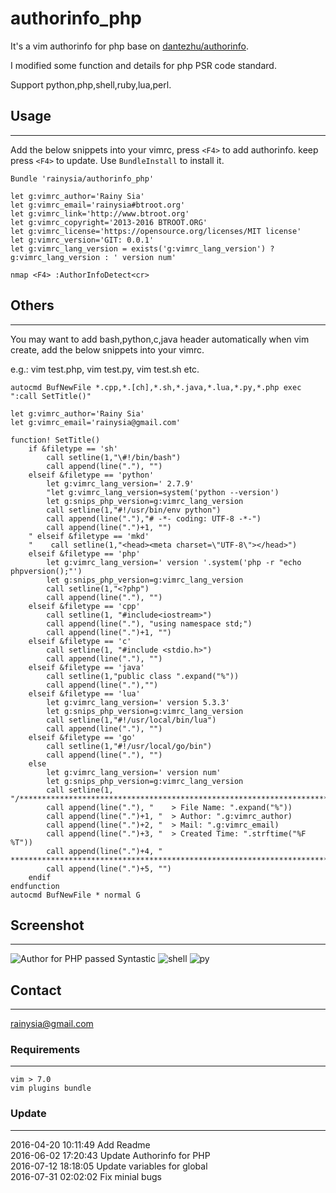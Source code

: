 authorinfo_php
================

It's a vim authorinfo for php base on [dantezhu/authorinfo](https://github.com/dantezhu/authorinfo).

I modified some function and details for php PSR code standard.

Support python,php,shell,ruby,lua,perl.

## Usage
------------------------------
Add the below snippets into your vimrc, press `<F4>` to add authorinfo. keep press `<F4>` to update.
Use `BundleInstall` to install it.
```
Bundle 'rainysia/authorinfo_php'

let g:vimrc_author='Rainy Sia'
let g:vimrc_email='rainysia#btroot.org'
let g:vimrc_link='http://www.btroot.org'
let g:vimrc_copyright='2013-2016 BTROOT.ORG' 
let g:vimrc_license='https://opensource.org/licenses/MIT license'
let g:vimrc_version='GIT: 0.0.1'
let g:vimrc_lang_version = exists('g:vimrc_lang_version') ? g:vimrc_lang_version : ' version num'

nmap <F4> :AuthorInfoDetect<cr>
```

## Others
------------------------------
You may want to add bash,python,c,java header automatically when vim create, add the below snippets into your vimrc.

e.g.: vim test.php, vim test.py, vim test.sh etc.
```
autocmd BufNewFile *.cpp,*.[ch],*.sh,*.java,*.lua,*.py,*.php exec ":call SetTitle()" 

let g:vimrc_author='Rainy Sia'
let g:vimrc_email='rainysia@gmail.com'

function! SetTitle()
    if &filetype == 'sh'
        call setline(1,"\#!/bin/bash")
        call append(line("."), "")
    elseif &filetype == 'python'
        let g:vimrc_lang_version=' 2.7.9'
        "let g:vimrc_lang_version=system('python --version')
        let g:snips_php_version=g:vimrc_lang_version
        call setline(1,"#!/usr/bin/env python")
        call append(line("."),"# -*- coding: UTF-8 -*-")
        call append(line(".")+1, "")
    " elseif &filetype == 'mkd'
    "    call setline(1,"<head><meta charset=\"UTF-8\"></head>")
    elseif &filetype == 'php'
        let g:vimrc_lang_version=' version '.system('php -r "echo phpversion();"')
        let g:snips_php_version=g:vimrc_lang_version
        call setline(1,"<?php")
        call append(line("."), "")
    elseif &filetype == 'cpp'
        call setline(1, "#include<iostream>")
        call append(line("."), "using namespace std;")
        call append(line(".")+1, "")
    elseif &filetype == 'c'
        call setline(1, "#include <stdio.h>")
        call append(line("."), "")
    elseif &filetype == 'java'
        call setline(1,"public class ".expand("%"))
        call append(line("."),"")
    elseif &filetype == 'lua'
        let g:vimrc_lang_version=' version 5.3.3'
        let g:snips_php_version=g:vimrc_lang_version
        call setline(1,"#!/usr/local/bin/lua")
        call append(line("."), "")
    elseif &filetype == 'go'
        call setline(1,"#!/usr/local/go/bin")
        call append(line("."), "")
    else
        let g:vimrc_lang_version=' version num'
        let g:snips_php_version=g:vimrc_lang_version
        call setline(1, "/*************************************************************************")
        call append(line("."), "    > File Name: ".expand("%"))
        call append(line(".")+1, "  > Author: ".g:vimrc_author)
        call append(line(".")+2, "  > Mail: ".g:vimrc_email)
        call append(line(".")+3, "  > Created Time: ".strftime("%F %T"))
        call append(line(".")+4, " ************************************************************************/")
        call append(line(".")+5, "")
    endif
endfunction
autocmd BufNewFile * normal G
```

## Screenshot
------------------------------
![Author for PHP passed Syntastic](https://cloud.githubusercontent.com/assets/1259324/15738169/9c5069ee-28dc-11e6-8910-a1aa2edcaa5e.png)
![shell](https://cloud.githubusercontent.com/assets/1259324/15738181/ac09f62a-28dc-11e6-8778-cae084215a43.png)
![py](https://cloud.githubusercontent.com/assets/1259324/15738190/bd7b7122-28dc-11e6-9b37-915b33638eec.png)

## Contact
----------------------------------------
<rainysia@gmail.com>


### Requirements
----------------------------------------

    vim > 7.0
    vim plugins bundle


### Update
----------------------------------------
2016-04-20 10:11:49 Add Readme<br />
2016-06-02 17:20:43 Update Authorinfo for PHP<br />
2016-07-12 18:18:05 Update variables for global<br />
2016-07-31 02:02:02 Fix minial bugs<br />
